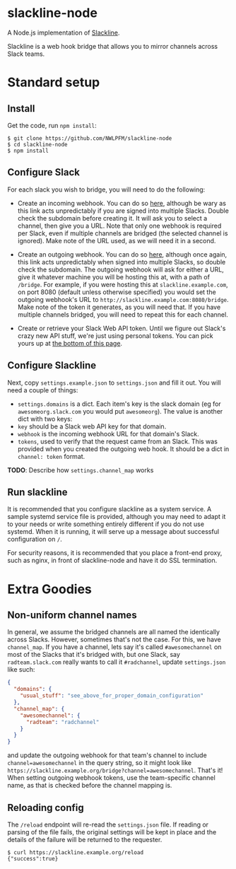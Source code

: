 slackline-node
==============

A Node.js implementation of [Slackline](https://github.com/ernesto-jimenez/slackline).

Slackline is a web hook bridge that allows you to mirror channels across Slack teams.

# Standard setup

## Install
Get the code, run `npm install`:
```
$ git clone https://github.com/NWLPFM/slackline-node
$ cd slackline-node
$ npm install
```

## Configure Slack
For each slack you wish to bridge, you will need to do the following:
* Create an incoming webhook. You can do so [here](https://www.slack.com/services/new/incoming-webhook), although be wary as this link acts unpredictably if you are signed into multiple Slacks. Double check the subdomain before creating it. It will ask you to select a channel, then give you a URL. Note that only one webhook is required per Slack, even if multiple channels are bridged (the selected channel is ignored). Make note of the URL used, as we will need it in a second.

* Create an outgoing webhook. You can do so [here](https://www.slack.com/services/new/outgoing-webhook), although once again, this link acts unpredictably when signed into multiple Slacks, so double check the subdomain. The outgoing webhook will ask for either a URL, give it whatever machine you will be hosting this at, with a path of `/bridge`. For example, if you were hosting this at `slackline.example.com`, on port 8080 (default unless otherwise specified) you would set the outgoing webhook's URL to `http://slackline.example.com:8080/bridge`. Make note of the token it generates, as you will need that. If you have multiple channels bridged, you will need to repeat this for each channel.

* Create or retrieve your Slack Web API token. Until we figure out Slack's crazy new API stuff, we're just using personal tokens. You can pick yours up at [the bottom of this page](https://api.slack.com/web).

## Configure Slackline
Next, copy `settings.example.json` to `settings.json` and fill it out. You will need a couple of things:

* `settings.domains` is a dict. Each item's key is the slack domain (eg for `awesomeorg.slack.com` you would put `awesomeorg`). The value is another dict with two keys:
 * `key` should be a Slack web API key for that domain.
 * `webhook` is the incoming webhook URL for that domain's Slack.
 * `tokens`, used to verify that the request came from an Slack. This was provided when you created the outgoing web hook. It should be a dict in `channel: token` format.

**TODO**: Describe how `settings.channel_map` works

## Run slackline
It is recommended that you configure slackline as a system service. A sample systemd service file is provided, although you may need to adapt it to your needs or write something entirely different if you do not use systemd. When it is running, it will serve up a message about successful configuration on `/`.

For security reasons, it is recommended that you place a front-end proxy, such as nginx, in front of slackline-node and have it do SSL termination.


# Extra Goodies

## Non-uniform channel names
In general, we assume the bridged channels are all named the identically across Slacks. However, sometimes that's not the case. For this, we have `channel_map`. If you have a channel, lets say it's called `#awesomechannel` on most of the Slacks that it's bridged with, but one Slack, say `radteam.slack.com` really wants to call it `#radchannel`, update `settings.json` like such:

```json
{
  "domains": {
    "usual_stuff": "see_above_for_proper_domain_configuration"
  },
  "channel_map": {
    "awesomechannel": {
      "radteam": "radchannel"
    }
  }
}
```

and update the outgoing webhook for that team's channel to include `channel=awesomechannel` in the query string, so it might look like `https://slackline.example.org/bridge?channel=awesomechannel`. That's it! When setting outgoing webhook tokens, use the team-specific channel name, as that is checked before the channel mapping is.


## Reloading config
The `/reload` endpoint will re-read the `settings.json` file. If reading or parsing of the file fails, the original settings will be kept in place and the details of the failure will be returned to the requester.

```
$ curl https://slackline.example.org/reload
{"success":true}
```
